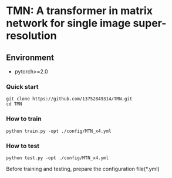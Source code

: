 # TMN: A transformer in matrix network for single image super-resolution

## Environment

- pytorch>=2.0

### Quick start

```shell
git clone https://github.com/13752849314/TMN.git
cd TMN
```

### How to train

```shell
python train.py -opt ./config/MTN_x4.yml
```

### How to test

```shell
python test.py -opt ./config/MTN_x4.yml
```

Before training and testing, prepare the configuration file(*.yml)



